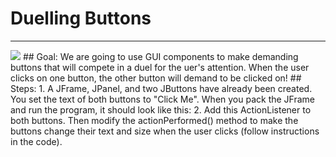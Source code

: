 
# Duelling Buttons
  <hr/>
  <img src="./images/duellingButtons.png"/>
## Goal:
   We are going to use GUI components to make demanding buttons that will compete in a duel for the uer's attention. When the user clicks on one button, the other button will demand to be clicked on!
## Steps:
1. A JFrame, JPanel, and two JButtons have already been created. You set the text of both buttons to "Click Me". When you pack the JFrame and run the program, it should look like this: 
2. Add this ActionListener to both buttons. Then modify the actionPerformed() method to make the buttons change their text and size when the user clicks (follow instructions in the code).
  
 

